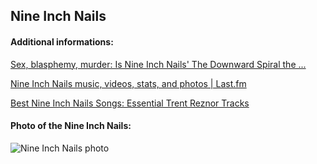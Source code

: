 ## Nine Inch Nails
#### Additional informations:
[Sex, blasphemy, murder: Is Nine Inch Nails' The Downward Spiral the ...](https://www.abc.net.au/listen/doublej/music-reads/features/nine-inch-nails-downward-spiral-anniversary-closer-hurt-reznor/103552942)

[Nine Inch Nails music, videos, stats, and photos | Last.fm](https://www.last.fm/music/Nine+Inch+Nails)

[Best Nine Inch Nails Songs: Essential Trent Reznor Tracks](https://www.udiscovermusic.com/stories/20-best-nine-inch-nails-songs/)

#### Photo of the Nine Inch Nails:
![Nine Inch Nails photo](https://guitar.com/wp-content/uploads/2019/11/nine_inch_nails@1400x1050-1392x1044.jpg)

